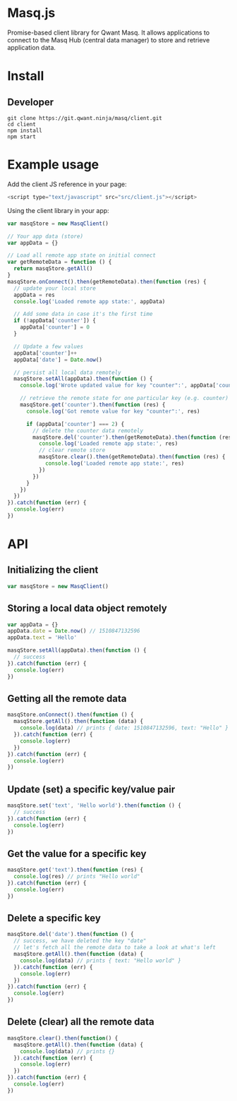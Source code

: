 # Masq.js

Promise-based client library for Qwant Masq. It allows applications to connect to the Masq Hub (central data manager) to store and retrieve application data.

# Install

## Developer

```
git clone https://git.qwant.ninja/masq/client.git
cd client
npm install
npm start
```

# Example usage

Add the client JS reference in your page:

```JavaScript
<script type="text/javascript" src="src/client.js"></script>
```

Using the client library in your app:

```JavaScript
var masqStore = new MasqClient()

// Your app data (store)
var appData = {}

// Load all remote app state on initial connect
var getRemoteData = function () {
  return masqStore.getAll()
}
masqStore.onConnect().then(getRemoteData).then(function (res) {
  // update your local store
  appData = res
  console.log('Loaded remote app state:', appData)

  // Add some data in case it's the first time
  if (!appData['counter']) {
    appData['counter'] = 0
  }

  // Update a few values
  appData['counter']++
  appData['date'] = Date.now()

  // persist all local data remotely
  masqStore.setAll(appData).then(function () {
    console.log('Wrote updated value for key "counter":', appData['counter'])

    // retrieve the remote state for one particular key (e.g. counter)
    masqStore.get('counter').then(function (res) {
      console.log('Got remote value for key "counter":', res)

      if (appData['counter'] === 2) {
        // delete the counter data remotely
        masqStore.del('counter').then(getRemoteData).then(function (res) {
          console.log('Loaded remote app state:', res)
          // clear remote store
          masqStore.clear().then(getRemoteData).then(function (res) {
            console.log('Loaded remote app state:', res)
          })
        })
      }
    })
  })
}).catch(function (err) {
  console.log(err)
})
```

# API

## Initializing the client

```JavaScript
var masqStore = new MasqClient()
```

## Storing a local data object remotely

```JavaScript
var appData = {}
appData.date = Date.now() // 1510847132596
appData.text = 'Hello'

masqStore.setAll(appData).then(function () {
  // success
}).catch(function (err) {
  console.log(err)
})
```

## Getting all the remote data

```JavaScript
masqStore.onConnect().then(function () {
  masqStore.getAll().then(function (data) {
    console.log(data) // prints { date: 1510847132596, text: "Hello" }
  }).catch(function (err) {
    console.log(err)
  })
}).catch(function (err) {
  console.log(err)
})
```

## Update (set) a specific key/value pair

```JavaScript
masqStore.set('text', 'Hello world').then(function () {
  // success
}).catch(function (err) {
  console.log(err)
})
```

## Get the value for a specific key

```JavaScript
masqStore.get('text').then(function (res) {
  console.log(res) // prints "Hello world"
}).catch(function (err) {
  console.log(err)
})
```

## Delete a specific key

```JavaScript
masqStore.del('date').then(function () {
  // success, we have deleted the key "date"
  // let's fetch all the remote data to take a look at what's left
  masqStore.getAll().then(function (data) {
    console.log(data) // prints { text: "Hello world" }
  }).catch(function (err) {
    console.log(err)
  })
}).catch(function (err) {
  console.log(err)
})
```

## Delete (clear) all the remote data

```JavaScript
masqStore.clear().then(function() {
  masqStore.getAll().then(function (data) {
    console.log(data) // prints {}
  }).catch(function (err) {
    console.log(err)
  })
}).catch(function (err) {
  console.log(err)
})
```